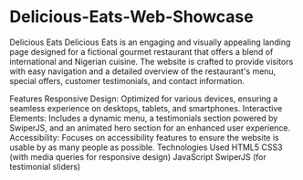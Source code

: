 # Delicious-Eats-Web-Showcase
Delicious Eats
Delicious Eats is an engaging and visually appealing landing page designed for a fictional gourmet restaurant that offers a blend of international and Nigerian cuisine. The website is crafted to provide visitors with easy navigation and a detailed overview of the restaurant's menu, special offers, customer testimonials, and contact information.

Features
Responsive Design: Optimized for various devices, ensuring a seamless experience on desktops, tablets, and smartphones.
Interactive Elements: Includes a dynamic menu, a testimonials section powered by SwiperJS, and an animated hero section for an enhanced user experience.
Accessibility: Focuses on accessibility features to ensure the website is usable by as many people as possible.
Technologies Used
HTML5
CSS3 (with media queries for responsive design)
JavaScript
SwiperJS (for testimonial sliders)
